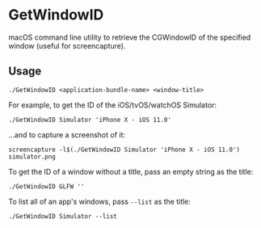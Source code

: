 GetWindowID
===========

macOS command line utility to retrieve the CGWindowID of the specified window (useful for screencapture).


## Usage

    ./GetWindowID <application-bundle-name> <window-title>

For example, to get the ID of the iOS/tvOS/watchOS Simulator:

    ./GetWindowID Simulator 'iPhone X - iOS 11.0'

…and to capture a screenshot of it:

    screencapture -l$(./GetWindowID Simulator 'iPhone X - iOS 11.0') simulator.png

To get the ID of a window without a title, pass an empty string as the title:

    ./GetWindowID GLFW ''

To list all of an app's windows, pass `--list` as the title:

    ./GetWindowID Simulator --list
